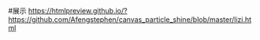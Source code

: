 #展示
https://htmlpreview.github.io/?https://github.com/Afengstephen/canvas_particle_shine/blob/master/lizi.html
